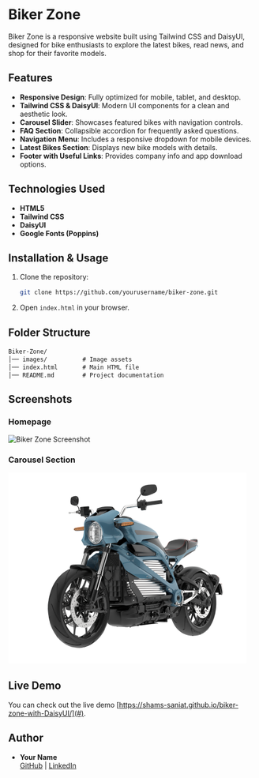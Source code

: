 # Biker Zone

Biker Zone is a responsive website built using Tailwind CSS and DaisyUI, designed for bike enthusiasts to explore the latest bikes, read news, and shop for their favorite models.

## Features

- **Responsive Design**: Fully optimized for mobile, tablet, and desktop.
- **Tailwind CSS & DaisyUI**: Modern UI components for a clean and aesthetic look.
- **Carousel Slider**: Showcases featured bikes with navigation controls.
- **FAQ Section**: Collapsible accordion for frequently asked questions.
- **Navigation Menu**: Includes a responsive dropdown for mobile devices.
- **Latest Bikes Section**: Displays new bike models with details.
- **Footer with Useful Links**: Provides company info and app download options.

## Technologies Used

- **HTML5**
- **Tailwind CSS**
- **DaisyUI**
- **Google Fonts (Poppins)**

## Installation & Usage

1. Clone the repository:
   ```sh
   git clone https://github.com/yourusername/biker-zone.git
   ```
2. Open `index.html` in your browser.

## Folder Structure
```
Biker-Zone/
│── images/          # Image assets
│── index.html       # Main HTML file
│── README.md        # Project documentation
```

## Screenshots

### Homepage
![Biker Zone Screenshot](./images/screenshots/homepage.png)

### Carousel Section
![Carousel Screenshot](https://github.com/Shams-Saniat/biker-zone-with-DaisyUI/blob/main/images/slider/bike4.png)

## Live Demo
You can check out the live demo [https://shams-saniat.github.io/biker-zone-with-DaisyUI/](#).

## Author
- **Your Name**  
  [GitHub](github.com/Shams-Saniat/) | [LinkedIn](linkedin.com/in/shamssaniat)



